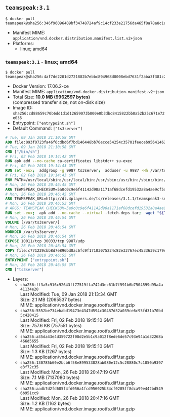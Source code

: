 ## `teamspeak:3.1`

```console
$ docker pull teamspeak@sha256:346f96096409bf34748724af9c14cf233e21756da465f8a78a8c1a156705954f
```

-	Manifest MIME: `application/vnd.docker.distribution.manifest.list.v2+json`
-	Platforms:
	-	linux; amd64

### `teamspeak:3.1` - linux; amd64

```console
$ docker pull teamspeak@sha256:4af7de2201d2721882b7ebbc894968d0008ebd7631f2aba3f381c2b97cd463c5
```

-	Docker Version: 17.06.2-ce
-	Manifest MIME: `application/vnd.docker.distribution.manifest.v2+json`
-	Total Size: **10.0 MB (9962597 bytes)**  
	(compressed transfer size, not on-disk size)
-	Image ID: `sha256:cd88659c70b6dd1d1d12659073b800e0b3dbc8415822bb8a52b25c671e72e035`
-	Entrypoint: `["entrypoint.sh"]`
-	Default Command: `["ts3server"]`

```dockerfile
# Tue, 09 Jan 2018 21:10:58 GMT
ADD file:093f0723fa46f6cdbd6f7bd146448bb70ecce54254c35701feeceb956414622f in / 
# Tue, 09 Jan 2018 21:10:58 GMT
CMD ["/bin/sh"]
# Fri, 02 Feb 2018 19:14:42 GMT
RUN apk add --no-cache ca-certificates libstdc++ su-exec
# Fri, 02 Feb 2018 19:14:43 GMT
RUN set -eux;  addgroup -g 9987 ts3server;  adduser -u 9987 -Hh /var/ts3server -G ts3server -s /sbin/nologin -D ts3server;  mkdir -p /var/ts3server /var/run/ts3server;  chown ts3server:ts3server /var/ts3server /var/run/ts3server;  chmod 777 /var/ts3server /var/run/ts3server
# Fri, 02 Feb 2018 19:14:43 GMT
ENV PATH=/usr/local/sbin:/usr/local/bin:/usr/sbin:/usr/bin:/sbin:/bin:/opt/ts3server
# Mon, 26 Feb 2018 20:46:45 GMT
ARG TEAMSPEAK_CHECKSUM=5a0c0c9e6f41142d98a1171af68dcefd19532a8a4ae9cf5d1e2c424a554f7ea9
# Mon, 26 Feb 2018 20:46:45 GMT
ARG TEAMSPEAK_URL=http://dl.4players.de/ts/releases/3.1.1/teamspeak3-server_linux_alpine-3.1.1.tar.bz2
# Mon, 26 Feb 2018 20:46:53 GMT
# ARGS: TEAMSPEAK_CHECKSUM=5a0c0c9e6f41142d98a1171af68dcefd19532a8a4ae9cf5d1e2c424a554f7ea9 TEAMSPEAK_URL=http://dl.4players.de/ts/releases/3.1.1/teamspeak3-server_linux_alpine-3.1.1.tar.bz2
RUN set -eux;  apk add --no-cache --virtual .fetch-deps tar;  wget "${TEAMSPEAK_URL}" -O server.tar.bz2;  echo "${TEAMSPEAK_CHECKSUM} *server.tar.bz2" | sha256sum -c -;  mkdir -p /opt/ts3server;  tar -xf server.tar.bz2 --strip-components=1 -C /opt/ts3server;  rm server.tar.bz2;  apk del .fetch-deps;  mv /opt/ts3server/*.so /opt/ts3server/redist/* /usr/local/lib;  ldconfig /usr/local/lib;  chown -R ts3server:ts3server /opt/ts3server
# Mon, 26 Feb 2018 20:46:54 GMT
VOLUME [/var/ts3server/]
# Mon, 26 Feb 2018 20:46:54 GMT
WORKDIR /var/ts3server/
# Mon, 26 Feb 2018 20:46:54 GMT
EXPOSE 10011/tcp 30033/tcp 9987/udp
# Mon, 26 Feb 2018 20:46:54 GMT
COPY file:c771229cbb8d7e896bd0ac6fc9f17103075224c82e33767ec4533639c179eb28 in /opt/ts3server 
# Mon, 26 Feb 2018 20:46:55 GMT
ENTRYPOINT ["entrypoint.sh"]
# Mon, 26 Feb 2018 20:46:55 GMT
CMD ["ts3server"]
```

-	Layers:
	-	`sha256:ff3a5c916c92643ff77519ffa742d3ec61b7f591b6b7504599d95a4a41134e28`  
		Last Modified: Tue, 09 Jan 2018 21:13:34 GMT  
		Size: 2.1 MB (2065537 bytes)  
		MIME: application/vnd.docker.image.rootfs.diff.tar.gzip
	-	`sha256:5552be734ebabd19473e4347d594c30487d32a039ce6c95fd31a70bd5c420415`  
		Last Modified: Fri, 02 Feb 2018 19:15:10 GMT  
		Size: 757.6 KB (757551 bytes)  
		MIME: application/vnd.docker.image.rootfs.diff.tar.gzip
	-	`sha256:a35da43e4d359722f08d2e5b1c9a012f8ede6de57c93e94a1d32268a466d5655`  
		Last Modified: Fri, 02 Feb 2018 19:15:10 GMT  
		Size: 1.3 KB (1267 bytes)  
		MIME: application/vnd.docker.image.rootfs.diff.tar.gzip
	-	`sha256:130785b60e2bcb6f58e899533828ab080e12c5c28880c7c1050a9397e3f72c35`  
		Last Modified: Mon, 26 Feb 2018 20:47:19 GMT  
		Size: 7.1 MB (7137080 bytes)  
		MIME: application/vnd.docker.image.rootfs.diff.tar.gzip
	-	`sha256:aadb7d2fd685f4fd056a1fcd956025b34cf0205ff8dca99e442bd5496b951cc9`  
		Last Modified: Mon, 26 Feb 2018 20:47:16 GMT  
		Size: 1.2 KB (1162 bytes)  
		MIME: application/vnd.docker.image.rootfs.diff.tar.gzip
